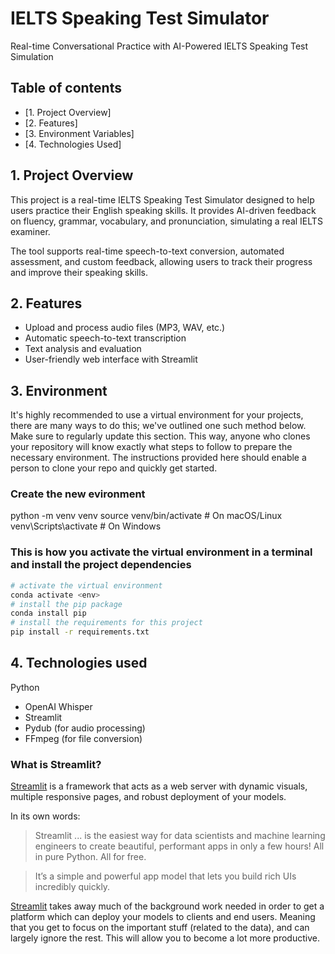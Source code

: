 # IELTS Speaking Test Simulator

Real-time Conversational Practice with AI-Powered IELTS Speaking Test Simulation


## Table of contents
* [1. Project Overview]
* [2. Features]
* [3. Environment Variables]
* [4. Technologies Used]


  

## 1. Project Overview <a class="anchor" id="project-description"></a>
This project is a real-time IELTS Speaking Test Simulator designed to help users practice their English speaking skills. It provides AI-driven feedback on fluency, grammar, vocabulary, and pronunciation, simulating a real IELTS examiner.

The tool supports real-time speech-to-text conversion, automated assessment, and custom feedback, allowing users to track their progress and improve their speaking skills.


## 2. Features <a class="anchor" id="dataset"></a>
- Upload and process audio files (MP3, WAV, etc.)
- Automatic speech-to-text transcription
- Text analysis and evaluation
- User-friendly web interface with Streamlit
  

## 3. Environment <a class="anchor" id="environment"></a>

It's highly recommended to use a virtual environment for your projects, there are many ways to do this; we've outlined one such method below. Make sure to regularly update this section. This way, anyone who clones your repository will know exactly what steps to follow to prepare the necessary environment. The instructions provided here should enable a person to clone your repo and quickly get started.

### Create the new evironment 

python -m venv venv
source venv/bin/activate    # On macOS/Linux
venv\Scripts\activate       # On Windows

### This is how you activate the virtual environment in a terminal and install the project dependencies

```bash
# activate the virtual environment
conda activate <env>
# install the pip package
conda install pip
# install the requirements for this project
pip install -r requirements.txt
```
## 4. Technologies used<a class="anchor" id="mlflow"></a>

Python
- OpenAI Whisper
- Streamlit
- Pydub (for audio processing)
- FFmpeg (for file conversion)



### What is Streamlit?

[Streamlit](https://www.streamlit.io/)  is a framework that acts as a web server with dynamic visuals, multiple responsive pages, and robust deployment of your models.

In its own words:
> Streamlit ... is the easiest way for data scientists and machine learning engineers to create beautiful, performant apps in only a few hours!  All in pure Python. All for free.

> It’s a simple and powerful app model that lets you build rich UIs incredibly quickly.

[Streamlit](https://www.streamlit.io/)  takes away much of the background work needed in order to get a platform which can deploy your models to clients and end users. Meaning that you get to focus on the important stuff (related to the data), and can largely ignore the rest. This will allow you to become a lot more productive.  

